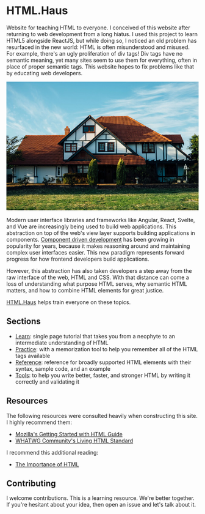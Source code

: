 # HTML.Haus

Website for teaching HTML to everyone. I conceived of this website after returning to web development from a long hiatus. I used this project to learn HTML5 alongside ReactJS, but while doing so, I noticed an old problem has resurfaced in the new world: HTML is often misunderstood and misused. For example, there's an ugly proliferation of div tags! Div tags have no semantic meaning, yet many sites seem to use them for everything, often in place of proper semantic tags. This website hopes to fix problems like that by educating web developers.

![Large white rural house by Jesse Roberts on Unsplash](img/haus-900.jpg "HTML.Haus")

Modern user interface libraries and frameworks like Angular, React, Svelte, and Vue are increasingly being used to build web applications. This abstraction on top of the web's view layer supports building applications in components. [Component driven development](https://blog.hichroma.com/component-driven-development-ce1109d56c8e) has been growing in popularity for years, because it makes reasoning around and maintaining complex user interfaces easier. This new paradigm represents forward progress for how frontend developers build applications.

However, this abstraction has also taken developers a step away from the raw interface of the web, HTML and CSS. With that distance can come a loss of understanding what purpose HTML serves, why semantic HTML matters, and how to combine HTML elements for great justice.

[HTML.Haus](https://html.haus/) helps train everyone on these topics.

## Sections

- [Learn](https://html.haus/learn.html): single page tutorial that takes you from a neophyte to an intermediate understanding of HTML
- [Practice](https://html.haus/practice.html): with a memorization tool to help you remember all of the HTML tags available
- [Reference](https://html.haus/reference.html): reference for broadly supported HTML elements with their syntax, sample code, and an example
- [Tools](https://html.haus/tools.html): to help you write better, faster, and stronger HTML by writing it correctly and validating it


## Resources

The following resources were consulted heavily when constructing this site. I highly recommend them:

- [Mozilla's Getting Started with HTML Guide](https://developer.mozilla.org/en-US/docs/Learn/HTML/Introduction_to_HTML/Getting_started)
- [WHATWG Community's Living HTML Standard](https://html.spec.whatwg.org/multipage/indices.html)
  
I recommend this additional reading:

- [The Importance of HTML](https://jerryjones.dev/2020/04/20/the-importance-of-html/)

## Contributing
I welcome contributions.  This is a learning resource.  We're better together.  If you're hesitant about your idea, then open an issue and let's talk about it.